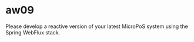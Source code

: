 # aw09

Please develop a reactive version of your latest MicroPoS system using the Spring WebFlux stack.
